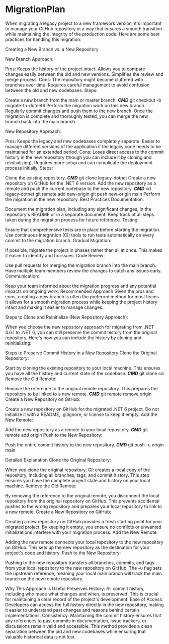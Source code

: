 # MigrationPlan


When migrating a legacy project to a new framework version, it's important to manage your GitHub repository in a way that ensures a smooth transition while maintaining the integrity of the production code. Here are some best practices for handling this migration:

Creating a New Branch vs. a New Repository


New Branch Approach:

Pros:
Keeps the history of the project intact.
Allows you to compare changes easily between the old and new versions.
Simplifies the review and merge process.
Cons:
The repository might become cluttered with branches over time.
Requires careful management to avoid confusion between the old and new codebases.
Steps:

Create a new branch from the main or master branch.
***CMD***
git checkout -b migrate-to-dotnet6
Perform the migration work on this new branch.
Regularly commit changes and push them to the new branch.
Once the migration is complete and thoroughly tested, you can merge the new branch back into the main branch.



New Repository Approach:

Pros:
Keeps the legacy and new codebases completely separate.
Easier to manage different versions of the application if the legacy code needs to be maintained for an extended period.
Cons:
Loses direct access to the commit history in the new repository (though you can include it by cloning and reinitializing).
Requires more setup and can complicate the deployment process initially.
Steps:

Clone the existing repository.
***CMD***
git clone <repo-url> legacy-dotnet
Create a new repository on GitHub for the .NET 6 version.
Add the new repository as a remote and push the current codebase to the new repository.
***CMD***
cd legacy-dotnet
git remote add new-origin <new-repo-url>
git push new-origin main
Perform the migration in the new repository.
Best Practices
Documentation:

Document the migration plan, including any significant changes, in the repository's README or in a separate document.
Keep track of all steps taken during the migration process for future reference.
Testing:

Ensure that comprehensive tests are in place before starting the migration.
Use continuous integration (CI) tools to run tests automatically on every commit to the migration branch.
Gradual Migration:

If possible, migrate the project in phases rather than all at once. This makes it easier to identify and fix issues.
Code Review:

Use pull requests for merging the migration branch into the main branch.
Have multiple team members review the changes to catch any issues early.
Communication:

Keep your team informed about the migration progress and any potential impacts on ongoing work.
Recommended Approach
Given the pros and cons, creating a new branch is often the preferred method for most teams. It allows for a smooth migration process while keeping the project history intact and making it easier to manage changes.



Steps to Clone and Reinitialize (New Repository Approach):

When you choose the new repository approach for migrating from .NET 4.6.1 to .NET 6, you can still preserve the commit history from the original repository. Here's how you can include the history by cloning and reinitializing:

Steps to Preserve Commit History in a New Repository
Clone the Original Repository:

Start by cloning the existing repository to your local machine. This ensures you have all the history and current state of the codebase.
***CMD***
git clone <original-repo-url>
cd <repo-directory>
Remove the Old Remote:

Remove the reference to the original remote repository. This prepares the repository to be linked to a new remote.
***CMD***
git remote remove origin
Create a New Repository on GitHub:

Create a new repository on GitHub for the migrated .NET 6 project. Do not initialize it with a README, .gitignore, or license to keep it empty.
Add the New Remote:

Add the new repository as a remote to your local repository.
***CMD***
git remote add origin <new-repo-url>
Push to the New Repository:

Push the entire commit history to the new repository.
***CMD***
git push -u origin main


Detailed Explanation
Clone the Original Repository:

When you clone the original repository, Git creates a local copy of the repository, including all branches, tags, and commit history. This step ensures you have the complete project state and history on your local machine.
Remove the Old Remote:

By removing the reference to the original remote, you disconnect the local repository from the original repository on GitHub. This prevents accidental pushes to the wrong repository and prepares your local repository to link to a new remote.
Create a New Repository on GitHub:

Creating a new repository on GitHub provides a fresh starting point for your migrated project. By keeping it empty, you ensure no conflicts or unwanted initializations interfere with your migration process.
Add the New Remote:

Adding the new remote connects your local repository to the new repository on GitHub. This sets up the new repository as the destination for your project's code and history.
Push to the New Repository:

Pushing to the new repository transfers all branches, commits, and tags from your local repository to the new repository on GitHub. The -u flag sets the upstream reference, meaning your local main branch will track the main branch on the new remote repository.


Why This Approach is Useful
Preserves History:
All commit history, including who made what changes and when, is preserved. This is crucial for maintaining a clear record of the project's development.
Ease of Access:
Developers can access the full history directly in the new repository, making it easier to understand past changes and reasons behind certain implementations.
Consistency:
Maintaining the commit history ensures that any references to past commits in documentation, issue trackers, or discussions remain valid and accessible.
This method provides a clean separation between the old and new codebases while ensuring that valuable historical data is not lost. 